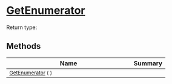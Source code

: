 # [GetEnumerator](./ParallelTransformPipeline-100663501.md)


Return type:
## Methods

| Name | Summary | 
| --- | --- | 
| <sub>[GetEnumerator](./ParallelTransformPipeline-100663501.md) (  )</sub><img width=200/>| <sub></sub>| <br>


